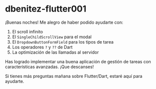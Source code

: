 # dbenitez-flutter001
¡Buenas noches! Me alegro de haber podido ayudarte con:

1. El scroll infinito
2. El `SingleChildScrollView` para el modal
3. El `DropdownButtonFormField` para los tipos de tarea
4. Los operadores `?` y `??` de Dart
5. La optimización de las llamadas al servidor

Has logrado implementar una buena aplicación de gestión de tareas con características avanzadas. ¡Que descanses!

Si tienes más preguntas mañana sobre Flutter/Dart, estaré aquí para ayudarte.